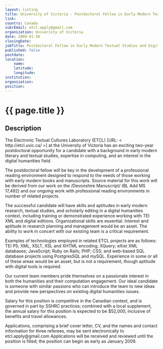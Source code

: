 ```yaml
---
layout: listing
title: University of Victoria - Postdoctoral Fellow in Early Modern Textual Studies and Digital Humanities
link:
country: Canada
subrEmail: etcl.apply@gmail.com
organization: University of Victoria 
date: 2009-01-30
closingDate: 
jobTitle: Postdoctoral Fellow in Early Modern Textual Studies and Digital Humanities
published: false
postdate:
location:
	name: 
	latitude: 
	longitude: 
institution: 
organization: 
position: 
--- 
```



# {{ page.title }}

## Description



<p>The Electronic Textual Cultures Laboratory  (ETCL) [URL: <
http://etcl.uvic.ca/ >] at the University of Victoria has an exciting
two-year postdoctoral opportunity for a candidate with a background in
early modern literary and textual studies, expertise in computing, and
an interest in the digital humanities field.</p>
<p>The postdoctoral fellow will be key in the development of a professional
reading environment designed to respond to the needs of those working
with early modern books and manuscripts. Source material for this work
will be derived from our work on the /Devonshire Manuscript/ (BL Add MS
17,492) and our ongoing work with professional reading environments in
number of related projects.</p><p>The successful candidate will have skills and aptitudes in early modern
research, textual studies, and scholarly editing in a digital humanities
context, including training or demonstrated experience working with TEI
XML and digital editions. Organizational skills are essential. Interest
and aptitude in research planning and management would be an asset. The
ability to work in concert with our existing team is a critical requirement.</p>
<p>Examples of technologies employed in related ETCL projects are as
follows: TEI P5; XML, XSLT, XSL and XHTML encoding; XQuery; eXist XML
databases; JavaScript; Ruby on Rails; PHP; CSS; and web-based SQL
database projects using PostgresSQL and mySQL. Experience in some or all
of these areas would be an asset, but is not a requirement, though
aptitude with digital tools is required.</p>
<p>Our current team members pride themselves on a passionate interest in
both the humanities and their computation engagement. Our ideal
candidate is someone with similar passions who can introduce the team to
new ideas and provide new perspectives on existing digital humanities
issues.</p>
<p>Salary for this position is competitive in the Canadian context, and is
governed in part by SSHRC practices; combined with a local supplement,
the annual salary for this position is expected to be $52,000, inclusive
of benefits and travel allowances.</p>

<p>Applications, comprising a brief cover letter, CV, and the names and
contact information for three referees, may be sent electronically to
etcl.apply@gmail.com Applications will
be received and reviewed until the position is filled; the position can
begin as early as January 2009.</p>

